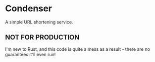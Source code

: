 # Condenser
A simple URL shortening service.

## NOT FOR PRODUCTION
I'm new to Rust, and this code is quite a mess as a result - there are no guarantees it'll even run!
